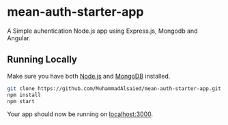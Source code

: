 # mean-auth-starter-app

A Simple auhentication Node.js app using Express.js, Mongodb and Angular.

## Running Locally

Make sure you have both [Node.js](http://nodejs.org/) and [MongoDB](https://www.mongodb.com/) installed.

```sh
git clone https://github.com/MuhammadAlsaied/mean-auth-starter-app.git # or clone your own fork
npm install
npm start
```

Your app should now be running on [localhost:3000](http://localhost:3000/).
